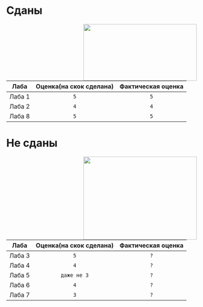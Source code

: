 # Сданы
<img class="sdan" align="right" width="300px" height="150px" src="https://steamuserimages-a.akamaihd.net/ugc/794233491556809313/8BC3334B5E7E6BBEBA2D001FFA111DDBC88422E9/"></img>

| Лаба          | Оценка(на скок сделана)| Фактическая оценка |
| ------------- |:----------------------:|:------------------:|
| Лаба 1        | `5`                    | `5`                |
| Лаба 2        | `4`                    | `4`                |
| Лаба 8        | `5`                    | `5`                |


# Не сданы
<img class="nesdan" align="right" width="300px" height="220px" src="https://c.tenor.com/mVULdJJCae4AAAAC/zen-zenyatta.gif/"></img>

| Лаба          | Оценка(на скок сделана)| Фактическая оценка |
| ------------- |:----------------------:|:------------------:|
| Лаба 3        | `5`                    | `?`                |
| Лаба 4        | `4`                    | `?`                |
| Лаба 5        | `даже не 3`            | `?`                |
| Лаба 6        | `4`                    | `?`                |
| Лаба 7        | `3`                    | `?`                |

